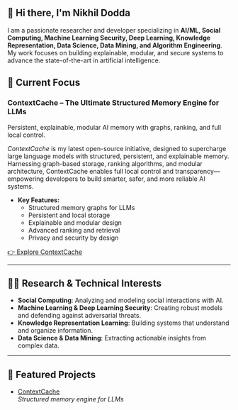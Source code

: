 ## 👋 Hi there, I'm Nikhil Dodda

I am a passionate researcher and developer specializing in **AI/ML, Social Computing, Machine Learning Security, Deep Learning, Knowledge Representation, Data Science, Data Mining, and Algorithm Engineering**. My work focuses on building explainable, modular, and secure systems to advance the state-of-the-art in artificial intelligence.

## 🚀 Current Focus

### **ContextCache – The Ultimate Structured Memory Engine for LLMs**
Persistent, explainable, modular AI memory with graphs, ranking, and full local control.

_ContextCache_ is my latest open-source initiative, designed to supercharge large language models with structured, persistent, and explainable memory. Harnessing graph-based storage, ranking algorithms, and modular architecture, ContextCache enables full local control and transparency—empowering developers to build smarter, safer, and more reliable AI systems.

- **Key Features:**  
  - Structured memory graphs for LLMs  
  - Persistent and local storage  
  - Explainable and modular design  
  - Advanced ranking and retrieval  
  - Privacy and security by design

[👉 Explore ContextCache](https://github.com/doddanikhil/ContextCache)

---

## 🧑‍💻 Research & Technical Interests

- **Social Computing**: Analyzing and modeling social interactions with AI.
- **Machine Learning & Deep Learning Security**: Creating robust models and defending against adversarial threats.
- **Knowledge Representation Learning**: Building systems that understand and organize information.
- **Data Science & Data Mining**: Extracting actionable insights from complex data.

---

## 🌟 Featured Projects

- [ContextCache](https://github.com/doddanikhil/ContextCache)  
  _Structured memory engine for LLMs_


